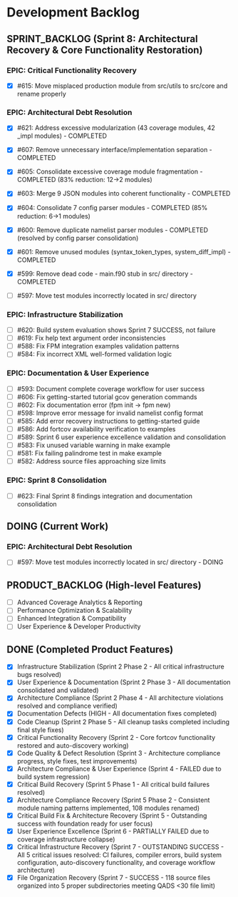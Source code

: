 # Development Backlog

## SPRINT_BACKLOG (Sprint 8: Architectural Recovery & Core Functionality Restoration)

### EPIC: Critical Functionality Recovery
- [x] #615: Move misplaced production module from src/utils to src/core and rename properly

### EPIC: Architectural Debt Resolution  
- [x] #621: Address excessive modularization (43 coverage modules, 42 _impl modules) - COMPLETED
- [x] #607: Remove unnecessary interface/implementation separation - COMPLETED
- [x] #605: Consolidate excessive coverage module fragmentation - COMPLETED (83% reduction: 12→2 modules)
- [x] #603: Merge 9 JSON modules into coherent functionality - COMPLETED
- [x] #604: Consolidate 7 config parser modules - COMPLETED (85% reduction: 6→1 modules)
- [x] #600: Remove duplicate namelist parser modules - COMPLETED (resolved by config parser consolidation)
- [x] #601: Remove unused modules (syntax_token_types, system_diff_impl) - COMPLETED
- [x] #599: Remove dead code - main.f90 stub in src/ directory - COMPLETED

- [ ] #597: Move test modules incorrectly located in src/ directory

### EPIC: Infrastructure Stabilization
- [ ] #620: Build system evaluation shows Sprint 7 SUCCESS, not failure
- [ ] #619: Fix help text argument order inconsistencies
- [ ] #588: Fix FPM integration examples validation patterns
- [ ] #584: Fix incorrect XML well-formed validation logic

### EPIC: Documentation & User Experience
- [ ] #593: Document complete coverage workflow for user success
- [ ] #606: Fix getting-started tutorial gcov generation commands
- [ ] #602: Fix documentation error (fpm init → fpm new)
- [ ] #598: Improve error message for invalid namelist config format
- [ ] #585: Add error recovery instructions to getting-started guide
- [ ] #586: Add fortcov availability verification to examples
- [ ] #589: Sprint 6 user experience excellence validation and consolidation
- [ ] #583: Fix unused variable warning in make example
- [ ] #581: Fix failing palindrome test in make example
- [ ] #582: Address source files approaching size limits

### EPIC: Sprint 8 Consolidation
- [ ] #623: Final Sprint 8 findings integration and documentation consolidation

## DOING (Current Work)

### EPIC: Architectural Debt Resolution  
- [ ] #597: Move test modules incorrectly located in src/ directory - DOING

## PRODUCT_BACKLOG (High-level Features)
- [ ] Advanced Coverage Analytics & Reporting
- [ ] Performance Optimization & Scalability  
- [ ] Enhanced Integration & Compatibility
- [ ] User Experience & Developer Productivity

## DONE (Completed Product Features)
- [x] Infrastructure Stabilization (Sprint 2 Phase 2 - All critical infrastructure bugs resolved)
- [x] User Experience & Documentation (Sprint 2 Phase 3 - All documentation consolidated and validated)
- [x] Architecture Compliance (Sprint 2 Phase 4 - All architecture violations resolved and compliance verified)
- [x] Documentation Defects (HIGH - All documentation fixes completed)
- [x] Code Cleanup (Sprint 2 Phase 5 - All cleanup tasks completed including final style fixes)
- [x] Critical Functionality Recovery (Sprint 2 - Core fortcov functionality restored and auto-discovery working)
- [x] Code Quality & Defect Resolution (Sprint 3 - Architecture compliance progress, style fixes, test improvements)
- [x] Architecture Compliance & User Experience (Sprint 4 - FAILED due to build system regression)
- [x] Critical Build Recovery (Sprint 5 Phase 1 - All critical build failures resolved)
- [x] Architecture Compliance Recovery (Sprint 5 Phase 2 - Consistent module naming patterns implemented, 108 modules renamed)
- [x] Critical Build Fix & Architecture Recovery (Sprint 5 - Outstanding success with foundation ready for user focus)
- [x] User Experience Excellence (Sprint 6 - PARTIALLY FAILED due to coverage infrastructure collapse)
- [x] Critical Infrastructure Recovery (Sprint 7 - OUTSTANDING SUCCESS - All 5 critical issues resolved: CI failures, compiler errors, build system configuration, auto-discovery functionality, and coverage workflow architecture)
- [x] File Organization Recovery (Sprint 7 - SUCCESS - 118 source files organized into 5 proper subdirectories meeting QADS <30 file limit)